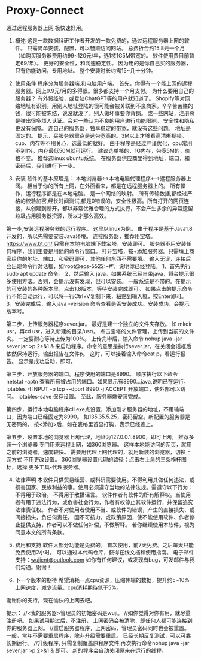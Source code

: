 # Proxy-Connect
通过远程服务器上网,极快速好用。

1. 概述
  这是一款数据科研工作者开发的一款免费的，通过远程服务器上网的软件。 只需简单安装，配置，可以畅顺访问网站。
  总费折合约15.8元一个月（如购买服务器费用约99~120元/年，选1核1G5M带宽的。 软件使用费目前暂定69/年）。 
  更好的安全性，和网速稳定性。 因为用的是你自己买的服务器，只有你能访问，专用地址。
  整个安装时长约需15~几十分钟。 

2. 使用条件
程序分为服务器端,和电脑用户端。
首先，你得有一个能上网的远程服务器。网上9.9元/月的多得很。很多都支持一个月支付。
  为什么要用自己的服务器？ 有外贸经验，或登陆ChatGPT等的用户就知道了。
  Shopify等对网络地址有识别。用别人地址登陆的很可能会被关联到不良商家。辛辛苦苦赚的钱，很可能被冻结，说没就没了。别人做坏事要你背锅。
  或一些网站，注册总是弹出很多烦人认证。会对一些认为不良的用户进行功能限制。
  安全性和隐私更没有保障。
  连自己的服务器，独享稳定的带宽，就没有这些问题。 地址是固定的。
提示，买服务器重点是选带宽高的。3M以上才够看高清晰视频。 cup、内存等不用关心，选最低的就好。 
由于程序是经过严谨优化，cpu常用不到1%，内存最低50M就可运行。 建议选单核的、1G内存，带宽5M的，价格不变。 推荐选linux ubuntu系统。
在服务器供应商里得到地址，端口，和密码后，我们进行下一步。
3. 安装
软件的基本原理是： 本地浏览器<->本地电脑代理程序<-->远程服务器上网。 
相当于你的所有上网，在外面看来，都是在远程服务器上的。 所有操作，运行程序都是在本地电脑。 是一个网络的映射。 所有传输数据,都经过严格的校验加密,经长时间测试,都是0错误的，安全性极高。所有打开的网页连接，从创建到断开，都以非常优雅合理的方式执行，不会产生多余的异常遗留垃圾占用服务器资源，所以才那么高效。

第一步,安装远程服务器的运行程序。 这里以linux为例。
  由于程序是基于Java1.8开发的，所以先需要安装Java环境。
  连接服务器，推荐用宝塔。 https://www.bt.cn/
    只需在本地电脑端下载宝塔，安装即可。 服务器不用安装任何程序，我们主要是用他的命令行窗口。
    打开宝塔，按+添加服务器。只需填上商家给你的地址、端口、和密码即可，其他任何东西不需要填。
      输入无误，连接后会出现命令行对话框，如‘root@ecs-5522:~#’，说明你已经登陆。
  1，首先执行 sudo apt update 命令。
  2，然后输入 java。如果系统已经自带java，将会提示很多使用方法。否则，会提示没有发现，但可以安装。
    一般系统是不带的。在提示的可安装的各种版本里，点击1.8版本，等待安装完成即可。
    如果点击的提示命令行不能自动运行，可以将一行Ctrl+V复制下来，粘贴到输入框，按Enter即可。
  3，安装完成后，输入java -version 命令查看是否安装成功。安装成功，会提示版本号。
  
第二步，上传服务器程序sever.jar。
  最好是建一个独立的文件夹存放。 如 mkdir usr，再cd usr，进入新建的目录/usr/。
  点击宝塔的文件管理，上传到当前的文件夹。 一定要耐心等待上传为100%。
  上传完毕后，输入命令
   nohup java -jar sever.jar >p 2>&1 & 
     来启动程序。命令的意思是执行sever.jar，在关闭会话框后依然保持运行。输出报告在文件p。
  这时，可以接着输入命令cat p，看运行报告。 显示是成功启动，即可。
  
第三步，开放服务器的端口。程序使用的端口是8990。
  顺序执行以下命令
  netstat -aptn
    查看所有被占用的端口。如果显示有8990...java,说明已在运行。
  iptables -I INPUT -p tcp --dport 8990 -j ACCEPT
    开放端口，使外部可以访问。
  iptables-save
    保存设置。 至此，服务器端安装完成。
    
第四步，运行本地电脑程序cli.exe点设置，添加刚才服务器的地址，不用输端口，因为端口已经固定为8990。
   如135.35.5.25，密码留空。新配置的服务器是无密码的。 按<添加>后，如在表格里首显打钩，表示已经连上。
   
第五步，设置本地的浏览器上网代理，地址为127.0.0.1:8900，即可上网。
  推荐多装一个浏览器 专门用来远程上网，如360浏览器。 这样本地能访问的网页，就用之前的浏览器，速度较快。
  需要用代理上网代理的，就用新装的浏览器，切换上网方式 不用更改设置。 
  360浏览器设置代理的路径：点击右上角的三条横杆图标，选择 更多工具-代理服务器。
  
4. 法律声明
 本软件只供贸易经营、或科研需要使用。不得利用其做任何违法，或损害国家、民族利益的事。使用必须遵守当地的法律法规。需遵守以下行为：
   不得用于政治。
   不得用于散播谣言。
 软件作者有软件的所有解释权。当使用者有用于违法行为，或危害社会行为，作者有权停止其软件运行，并保留追究法律责任权。
 作者不对使用者使用不当、或软件的错误，产生的直接损失、或间接损失，负任何责任。
 因不可抗力，或政策原因，使不能使用软件、作者停止提供支持，作者可以不做任何补偿，不做解释。
 若你继续使用本软件，视为同意本文的所有条款。
 
5. 费用和支持
 软件大部分功能是免费的。
 首次使用，前7天免费。之后每天只能免费使用2小时。
 可以通过本代码仓库，获得在线文档和使用指南。
 电子邮件支持：wujicnt@outlook.com 如你有任何建议，或发现有bug，可发邮件与我们沟通。谢谢！
 
6. 下一个版本的期待
 希望消耗一点cpu资源，压缩传输的数据，提升约5~10%上网速度，减少流量。cpu消耗期待低于5%。
 
谢谢你的支持，现在愉快的上网去吧。



提示：
//<我的服务器>管理员的初始密码是wuji。 
//如你觉得对你有用，就尽量注册吧。 如果试用期过后，不注册， 上网密码会被清除，即任何人都可能连接到你的服务器上网。 
//重启服务器程序，上网密码、管理员密码同时也会被重置。 一般，常年不需要重启程序，除非升级需要重启。 已经长期反复测试，可以可靠长期运行。 
//升级程序, 只需复制覆盖原程序文件,再次执行命令nohup java -jar sever.jar >p 2>&1 & 即可。 新的程序会自动关闭原来在运行的线程。


